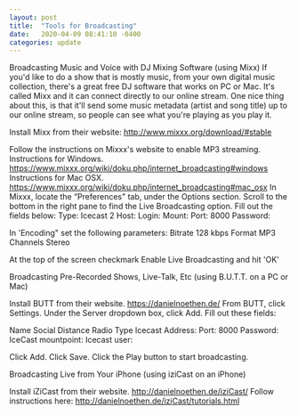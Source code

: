```yaml
---
layout: post
title:  "Tools for Broadcasting"
date:   2020-04-09 08:41:10 -0400
categories: update
---
```


Broadcasting Music and Voice with DJ Mixing Software (using Mixx)
If you'd like to do a show that is mostly music, from your own digital music collection, there's a great free DJ software that works on PC or Mac. It's called Mixx and it can connect directly to our online stream. One nice thing about this, is that it'll send some music metadata (artist and song title) up to our online stream, so people can see what you're playing as you play it.

Install Mixx from their website: http://www.mixxx.org/download/#stable

Follow the instructions on Mixxx's website to enable MP3 streaming.
Instructions for Windows. https://www.mixxx.org/wiki/doku.php/internet_broadcasting#windows
Instructions for Mac OSX. https://www.mixxx.org/wiki/doku.php/internet_broadcasting#mac_osx
In Mixxx, locate the “Preferences" tab, under the Options section. 
Scroll to the bottom in the right pane to find the Live Broadcasting option. 
Fill out the fields below:
Type: Icecast 2
Host: 
Login:
Mount:
Port: 8000
Password:

In 'Encoding" set the following parameters:
Bitrate	128 kbps
Format	MP3
Channels	Stereo

At the top of the screen checkmark Enable Live Broadcasting and hit 'OK' 


Broadcasting Pre-Recorded Shows, Live-Talk, Etc (using B.U.T.T. on a PC or Mac)

Install BUTT from their website. https://danielnoethen.de/
From BUTT, click Settings. 
Under the Server dropdown box, click Add. 
Fill out these fields: 

Name	Social Distance Radio
Type	Icecast
Address:
Port:	8000
Password:
IceCast mountpoint:
Icecast user:

Click Add. 
Click Save. 
Click the Play button to start broadcasting. 


Broadcasting Live from Your iPhone (using iziCast on an iPhone)

Install iZiCast from their website. http://danielnoethen.de/iziCast/
Follow instructions here: http://danielnoethen.de/iziCast/tutorials.html


